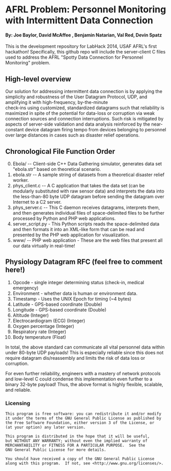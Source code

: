# AFRL Problem: Personnel Monitoring with Intermittent Data Connection 

#### By: Joe Baylor, David McAffee , Benjamin Natarian, Val Red, Devin Spatz 

This is the development repository for LabHack 2014, USAF AFRL's first 
hackathon! Specifically, this github repo will include the server-client C files 
used to address the AFRL "Spotty Data Connection for Personnel Monitoring" problem.

## High-level overview

Our solution for addressing intermittent data connection is by applying the simplicity and robustness of 
the User Datagram Protocol, UDP, and amplifying it with high-frequency, by-the-minute  
check-ins using customized, standardized datagrams such that 
reliability is maximized in spite of the potential for data-loss or corruption via 
weak connection sources and connection interruptions. Such risk 
is mitigated by aspects of server-side validation and data analysis reinforced 
by the near-constant device datagram firing tempo from devices belonging to personnel over large distances in cases such as disaster relief operations.  

## Chronological File Function Order
0. Ebola/ -- Client-side C++ Data Gathering simulator, generates data set "ebola.str" based on theoretical scenario. 
1. ebola.str -- A sample string of datasets from a theoretical disaster relief worker. 
2. phys\_client.c -- A C application that takes the data set (can be modularly 
substituted with raw sensor data) and interprets the data into the less-than-80 
byte UDP datagram before sending the datagram over Internet to a C2 server. 
3. phys\_server.c -- This C daemon receives datagrams, interprets them, and 
then generates individual files of space-delimited files to be further 
processed by Python and PHP web applications.
4. server\_script.py - This Python scripts reads the space-delimited data and 
then formats it into an XML-like form that can be read and presented by the 
PHP web application for visualization. 
5. www/ -- PHP web application - These are the web files that present all our data 
virtually in real-time!  

## Physiology Datagram RFC (feel free to comment here!) 
1. Opcode - single integer determining status (check-in, medical emergency)
2. Environment - whether data is human or environment data.
3. Timestamp - Uses the UNIX Epoch for timing (~4 bytes) 
4. Latitude - GPS-based coordinate (Double)
5. Longitude - GPS-based coordinate (Double)
6. Altitude (Integer)
7. Electrocardiogram (ECG) (Integer)
8. Oxygen percentage (Integer)
9. Respiratory rate (Integer)
10. Body temperature (Float)

In total, the above standard can communicate all vital personnel data within 
under 80-byte UDP payloads! This is especially reliable since this does not 
require datagram dis/reassembly and limits the risk of data loss or corruption.

For even further reliability, engineers with a mastery of network protocols and 
low-level C could condense this implementation even further to a binary 32-byte payload! Thus, the above format is highly flexible, scalable, and reliable. 

### Licensing 


    This program is free software: you can redistribute it and/or modify
    it under the terms of the GNU General Public License as published by
    the Free Software Foundation, either version 3 of the License, or
    (at your option) any later version.

    This program is distributed in the hope that it will be useful,
    but WITHOUT ANY WARRANTY; without even the implied warranty of
    MERCHANTABILITY or FITNESS FOR A PARTICULAR PURPOSE.  See the
    GNU General Public License for more details.

    You should have received a copy of the GNU General Public License
    along with this program.  If not, see <http://www.gnu.org/licenses/>.

